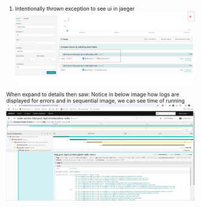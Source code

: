 1. Intentionally thrown exception to see ui in jaeger
![img.png](img.png)

When expand to details then saw:
Notice in below image how logs are displayed for errors and in sequential image, we can see time of running
![img_1.png](img_1.png)